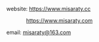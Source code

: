 website: https://www.misaraty.cc

&thinsp; &thinsp; &thinsp; &thinsp; &thinsp; &thinsp; &thinsp; &thinsp; https://www.misaraty.com

email: misaraty@163.com
